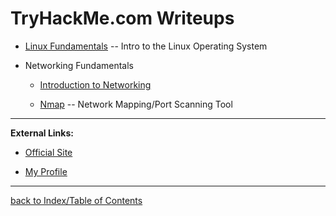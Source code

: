 # TryHackMe.com Writeups

* [Linux Fundamentals](thmLinuxFundamentals.md) -- Intro to the Linux Operating System

* Networking Fundamentals

    - [Introduction to Networking](thmIntroNetworking.md)

    - [Nmap](thmNmap.md) -- Network Mapping/Port Scanning Tool

---
**External Links:**

* [Official Site](https://tryhackme.com/)

* [My Profile](https://tryhackme.com/p/gesteratops)

---
[back to Index/Table of Contents](index.md)
